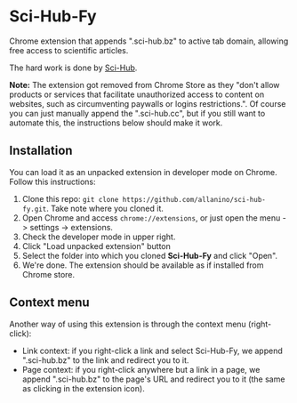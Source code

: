 Sci-Hub-Fy
==========

Chrome extension that appends ".sci-hub.bz" to active tab domain, allowing free access to scientific articles.

The hard work is done by [Sci-Hub].

**Note:** The extension got removed from Chrome Store as they "don't allow products or services that facilitate unauthorized access to content on websites, such as circumventing paywalls or logins restrictions.". Of course you can just manually append the ".sci-hub.cc", but if you still want to automate this, the instructions below should make it work.

## Installation

You can load it as an unpacked extension in developer mode on Chrome. Follow this instructions:

1. Clone this repo: `git clone https://github.com/allanino/sci-hub-fy.git`. Take note where you cloned it.
2. Open Chrome and access `chrome://extensions`, or just open the menu -> settings -> extensions.
3. Check the developer mode in upper right.
4. Click "Load unpacked extension" button
5. Select the folder into which you cloned **Sci-Hub-Fy** and click "Open".
6. We're done. The extension should be available as if installed from Chrome store.

## Context menu

Another way of using this extension is through the context menu (right-click):

- Link context: if you right-click a link and select Sci-Hub-Fy, we append ".sci-hub.bz" to the link and redirect you to it.
- Page context: if you right-click anywhere but a link in a page, we append ".sci-hub.bz" to the page's URL and redirect you to it (the same as clicking in the extension icon).

[Sci-Hub]:http://sci-hub.bz
